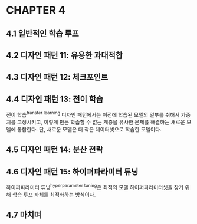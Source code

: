 # CHAPTER 4

## 4.1 일반적인 학습 루프

## 4.2 디자인 패턴 11: 유용한 과대적합

## 4.3 디자인 패턴 12: 체크포인트

## 4.4 디자인 패턴 13: 전이 학습
전이 학습<sup>transfer learning</sup> 디자인 패턴에서는 이전에 학습된 모델의 일부를 취해서 가중치를 고정시키고, 이렇게 만든 학습할 수 없는 계층을 유사한 문제를 해결하는 새로운 모델에 통합한다. 단, 새로운 모델은 더 작은 데이터셋으로 학습한 모델이다.

## 4.5 디자인 패턴 14: 분산 전략

## 4.6 디자인 패턴 15: 하이퍼파라미터 튜닝
하이퍼파라미터 튜닝<sup>hyperparameter tuning</sup>은 최적의 모델 하이퍼파라미터셋을 찾기 위해 학습 루프 자체를 최적화하는 방식이다.

## 4.7 마치며
